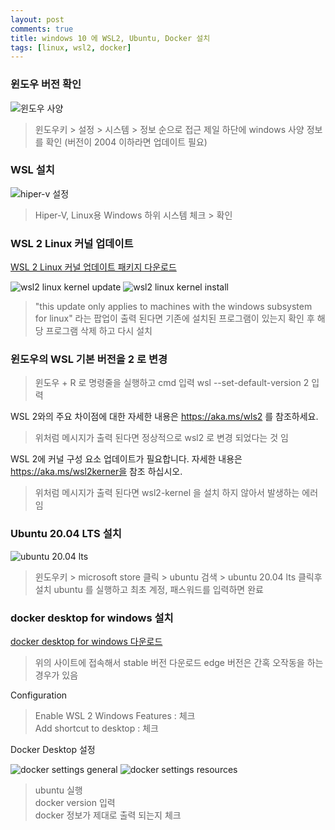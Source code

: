 ```yaml
---
layout: post  
comments: true
title: windows 10 에 WSL2, Ubuntu, Docker 설치
tags: [linux, wsl2, docker] 
---  
```


### 윈도우 버전 확인  
<img src='https://drive.google.com/uc?export=download&id=182NzrhGFSpTJERth6nkkyrhgqmf66qa6' alt='윈도우 사양'>

> 윈도우키 > 설정 > 시스템 > 정보 순으로 접근
> 제일 하단에 windows 사양 정보를 확인 (버전이 2004 이하라면 업데이트 필요)

### WSL 설치
<img src='https://drive.google.com/uc?export=download&id=1Cqu3v_ZefvHmr_ea5lZnyhnlehbA8LJG' alt='hiper-v 설정'>

> Hiper-V, Linux용 Windows 하위 시스템 체크 > 확인    

### WSL 2 Linux 커널 업데이트
[WSL 2 Linux 커널 업데이트 패키지 다운로드](https://docs.microsoft.com/ko-kr/windows/wsl/wsl2-kernel)

<img src='https://drive.google.com/uc?export=download&id=1C26A4kDt4oh5yVGEl22KE6Aues290MQL' alt='wsl2 linux kernel update'>

<img src='https://drive.google.com/uc?export=download&id=1V3X1h4bAd8ksSZOylR36HIa8q_Xk6HRX' alt='wsl2 linux kernel install'>

> "this update only applies to machines with the windows subsystem for linux" 
> 라는 팝업이 출력 된다면 기존에 설치된 프로그램이 있는지 확인 후 해당 프로그램 삭제 하고 다시 설치    

### 윈도우의 WSL 기본 버전을 2 로 변경    
> 윈도우 + R 로 명령줄을 실행하고 cmd 입력
> wsl --set-default-version 2 입력

WSL 2와의 주요 차이점에 대한 자세한 내용은 https://aka.ms/wls2 를 참조하세요. 
> 위처럼 메시지가 출력 된다면 정상적으로 wsl2 로 변경 되었다는 것 임  

WSL 2에 커널 구성 요소 업데이트가 필요합니다. 자세한 내용은 https://aka.ms/wsl2kerner을 참조 하십시오.
> 위처럼 메시지가 출력 된다면 wsl2-kernel 을 설치 하지 않아서 발생하는 에러 임  

### Ubuntu 20.04 LTS 설치  
  
<img src='https://drive.google.com/uc?export=download&id=1V1MOFgoSdGHHoXg5IaeqQ3j0Rg2kZnDq' alt='ubuntu 20.04 lts'>  
  
> 윈도우키 > microsoft store 클릭 > ubuntu 검색 > ubuntu 20.04 lts 클릭후 설치
> ubuntu 를 실행하고 최초 계정, 패스워드를 입력하면 완료
 
### docker desktop for windows 설치  
 
[docker desktop for windows 다운로드](https://hub.docker.com/editions/community/docker-ce-desktop-window)
> 위의 사이트에 접속해서 stable 버전 다운로드 
> edge 버전은 간혹 오작동을 하는 경우가 있음  
  
Configuration  
> Enable WSL 2 Windows Features : 체크  
> Add shortcut to desktop : 체크  
  
Docker Desktop 설정  
  
<img src='https://drive.google.com/uc?export=download&id=1fHfi3YnncJG9SIV2T_qg6BNP0zyt_Cm3' alt='docker settings general'>

<img src='https://drive.google.com/uc?export=download&id=1ecFUa8kb-ZZI6qBKPJVdGxcPCsDFVxIy' alt='docker settings resources'>

> ubuntu 실행  
> docker version 입력  
> docker 정보가 제대로 출력 되는지 체크